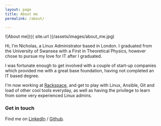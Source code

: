 ```yaml
---
layout: page
title: About me
permalink: /about/

---
```


![About me]({{ site.url }}/assets/images/about_me.jpg)

Hi, I'm Nicholas, a Linux Administrator based in London. I graduated
from the University of Swansea with a First in Theoretical Physics, however
chose to pursue my love for IT after I graduated.

I was fortunate enough to get involved with a couple of start-up companies which
provided me with a great base foundation, having not completed an IT based
degree.

I'm now working at [Rackspace][rs], and get to play with Linux, Ansible, Git and
load of other cool tools everyday, as well as having the privilege to learn from
some very experienced Linux admins.

### Get in touch

Find me on [LinkedIn][linkedin] / [Github][github].

[rs]: https://www.rackspace.co.uk
[linkedin]: https://www.linkedin.com/in/nickrhodes1
[github]: https://github.com/nrhodes91
